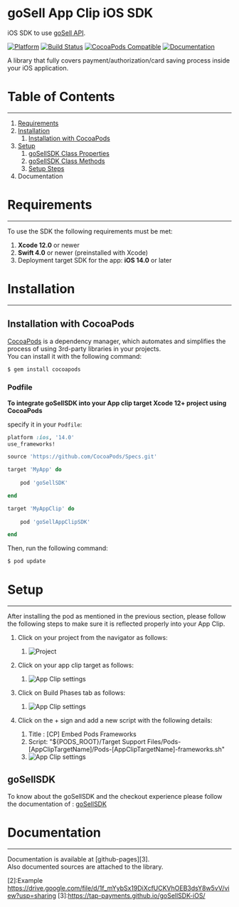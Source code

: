 # goSell App Clip iOS SDK

iOS SDK to use [goSell API][1].

[![Platform](https://img.shields.io/cocoapods/p/goSellAppClipSDK.svg?style=flat)](https://tap-payments.github.io/goSellSDK-iOS)
[![Build Status](https://travis-ci.org/Tap-Payments/goSellSDK-iOS.svg?branch=master)](https://travis-ci.org/Tap-Payments/https://img.shields.io/Tap-Payments/v/goSellAppClipSDK)
[![CocoaPods Compatible](https://img.shields.io/cocoapods/v/goSellAppClipSDK.svg?style=flat)](https://img.shields.io/Tap-Payments/v/goSellAppClipSDK)
[![Documentation](docs/badge.svg)](https://tap-payments.github.io/goSellSDK-iOS)

A library that fully covers payment/authorization/card saving process inside your iOS application.

# Table of Contents 

---

1. [Requirements](#requirements)
2. [Installation](#installation)
   1. [Installation with CocoaPods](#installation_with_cocoapods)
3. [Setup](#setup)
   1. [goSellSDK Class Properties](#setup_gosellsdk_class_properties)
   2. [goSellSDK Class Methods](#setup_gosellsdk_class_methods)
   3. [Setup Steps](#setup_steps)
4. Documentation

<a name="requirements"></a>

# Requirements

---

To use the SDK the following requirements must be met:

1. **Xcode 12.0** or newer
2. **Swift 4.0** or newer (preinstalled with Xcode)   
3. Deployment target SDK for the  app: **iOS 14.0** or later

<a name="installation"></a>

# Installation

---

<a name="installation_with_cocoapods"></a>

## Installation with CocoaPods

[CocoaPods](http://cocoapods.org) is a dependency manager, which automates and simplifies the process of using 3rd-party libraries in your projects.<br>You can install it with the following command:

```bash
$ gem install cocoapods
```

### Podfile

**To integrate goSellSDK into your App clip target Xcode 12+ project using CocoaPods**


specify it in your `Podfile`:

```ruby
platform :ios, '14.0'
use_frameworks!

source 'https://github.com/CocoaPods/Specs.git'

target 'MyApp' do
    
    pod 'goSellSDK'

end

target 'MyAppClip' do
    
    pod 'goSellAppClipSDK'

end
```

Then, run the following command:

```bash
$ pod update
```



<a name="setup"></a>

# Setup

---

After installing the pod as mentioned in the previous section, please follow the following steps to make sure it is reflected properly into your App Clip.

1. Click on your project from the navigator as follows:

   1. ![Project](https://i.ibb.co/zZ1mydr/1.jpg)

2. Click on your app clip target as follows:

   1. ![App Clip settings](https://i.ibb.co/jDHzjSR/2.jpg)

3. Click on Build Phases tab as follows:

   1. ![App Clip settings](https://i.ibb.co/MCDkTMy/3.jpg)

4. Click on the + sign and add a new script with the following details:

   1. Title : [CP] Embed Pods Frameworks
   2. Script: "${PODS_ROOT}/Target Support Files/Pods-[AppClipTargetName]/Pods-[AppClipTargetName]-frameworks.sh"
   3. ![App Clip settings](https://i.ibb.co/3Wd6qzh/4.jpg)

   

   <a name="setup_gosellsdk_class_properties"></a>

## goSellSDK 

To know about the goSellSDK and the checkout experience please follow the documentation of : [goSellSDK](https://github.com/Tap-Payments/goSellSDK-iOS) 



# Documentation

---



Documentation is available at [github-pages][3].<br>
Also documented sources are attached to the library.

[1]:https://www.tap.company/developers/
[2]:Example https://drive.google.com/file/d/1f_mYybSx19DiXcfUCKVhOEB3dsY8w5vV/view?usp=sharing
[3]:https://tap-payments.github.io/goSellSDK-iOS/
